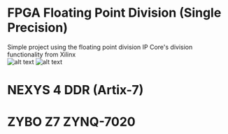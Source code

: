 # FPGA Floating Point Division (Single Precision)
Simple project using the floating point division IP Core's division functionality from Xilinx <br/>
![alt text](https://github.com/SnrNotHere16/FPGADivisionFloatingPoint/blob/main/Images/FloatingPointIP.PNG)
![alt text](https://github.com/SnrNotHere16/FPGADivisionFloatingPoint/blob/main/Images/FloatingPointScreenShot.PNG)
# NEXYS 4 DDR (Artix-7)
# ZYBO Z7 ZYNQ-7020
